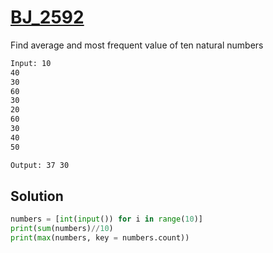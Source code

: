 # [BJ_2592](https://acmicpc.net/problem/2592)

Find average and most frequent value of ten natural numbers

```txt
Input: 10
40
30
60
30
20
60
30
40
50

Output: 37 30
```

## Solution

```py
numbers = [int(input()) for i in range(10)]
print(sum(numbers)//10)
print(max(numbers, key = numbers.count))
```
